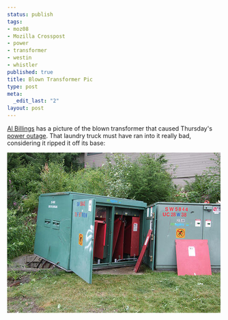 ```yaml
--- 
status: publish
tags: 
- moz08
- Mozilla Crosspost
- power
- transformer
- westin
- whistler
published: true
title: Blown Transformer Pic
type: post
meta: 
  _edit_last: "2"
layout: post
---
```

<a href="http://www.flickr.com/photos/albill/2720171490/">Al Billings</a> has a picture of the blown transformer that caused Thursday's <a href="http://fredericiana.com/2008/07/31/trapped-part-2/">power outage</a>. That laundry truck must have ran into it really bad, considering it ripped it off its base:

<a href="http://www.flickr.com/photos/albill/2720171490/"><img src="/media/wp/2008/08/whistler-power-transformer.jpg" alt="" title="Whistler: Blown Power Transformer" width="500" height="375" class="alignnone size-full wp-image-1417" /></a>
